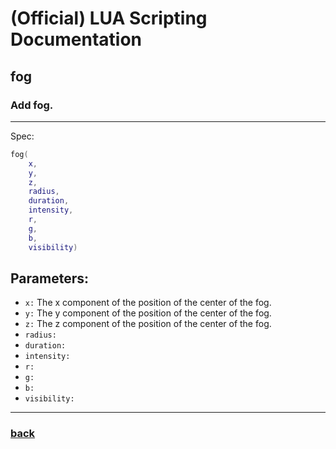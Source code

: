 
# (Official) LUA Scripting Documentation

## fog

### Add fog.
___
Spec:
```lua
fog(
	x,
	y,
	z,
	radius,
	duration,
	intensity,
	r,
	g,
	b,
	visibility)
```
## Parameters:
- `x:` The x component of the position of the center of the fog.
- `y:` The y component of the position of the center of the fog.
- `z:` The z component of the position of the center of the fog.
- `radius:` 
- `duration:` 
- `intensity:` 
- `r:` 
- `g:` 
- `b:` 
- `visibility:` 

___
### [back](../weather)
